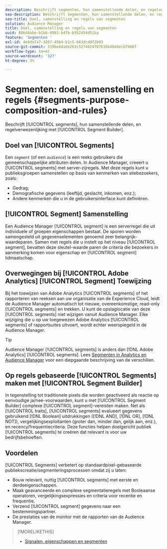 ```yaml
---
description: Beschrijft segmenten, hun samenstellende delen, en regelverwezenlijking met de Bouwer van het Segment.
seo-description: Beschrijft segmenten, hun samenstellende delen, en regelverwezenlijking met de Bouwer van het Segment.
seo-title: Doel, samenstelling en regels van segmenten
solution: Audience Manager
title: Doel, samenstelling en regels van segmenten
uuid: 886d4abe-b1b6-4983-b4fb-b552d54d51ba
feature: 'Segmenten '
exl-id: 4e4da7a7-3267-4564-b1c5-663dcddf2b93
source-git-commit: 319be4dade263c5274624f07616b404decb7066f
workflow-type: tm+mt
source-wordcount: '327'
ht-degree: 3%

---
```


# Segmenten: doel, samenstelling en regels {#segments-purpose-composition-and-rules}

Beschrijft [!UICONTROL segments], hun samenstellende delen, en regelverwezenlijking met [!UICONTROL Segment Builder].

## Doel van [!UICONTROL Segments]

Een *`segment`* (of een *`audience`*) is een reeks gebruikers die gemeenschappelijke attributen delen. In Audience Manager, creeert u [!UICONTROL segments] met server-zijregels. Met deze regels kunt u publieksgroepen samenstellen op basis van kenmerken van sitebezoekers, zoals:

* Gedrag;
* Demografische gegevens (leeftijd, geslacht, inkomen, enz.);
* Andere kenmerken die u in de gebruikersinterface kunt definiëren.

## [!UICONTROL Segment] Samenstelling

Een Audience Manager [!UICONTROL segment] is een serverregel die uit individuele of groepen eigenschappen bestaat. De sporen worden samengesteld uit gegevenselementen genoemd zeer belangrijk-waardeparen. Samen met regels die u instelt op het niveau [!UICONTROL segment], bevatten deze sleutel-waarde paren de criteria die bezoekers in aanmerking komen voor eigenschap en [!UICONTROL segment] lidmaatschap.

## Overwegingen bij [!UICONTROL Adobe Analytics] [!UICONTROL Segment] Toewijzing

Bij het toewijzen van Adobe Analytics [!UICONTROL segments] of het rapporteren van reeksen aan uw organisatie van de Experience Cloud, leidt de Audience Manager automatisch tot nieuwe, overeenkomstige, read-only [!UICONTROL segments] en trekken. U kunt de opslaglocatie van deze [!UICONTROL segments] niet wijzigen vanuit Audience Manager. Elke wijziging die u op uw toegewezen Adobe Analytics [!UICONTROL segments] of rapportsuites uitvoert, wordt echter weerspiegeld in de Audience Manager.

>[!TIP]
>
>Audience Manager [!UICONTROL segments] is anders dan [!DNL Adobe Analytics] [!UICONTROL segments]. Lees [Segmenten in Analytics en Audience Manager](https://experienceleague.adobe.com/docs/analytics/integration/audience-analytics/audience-analytics-workflow/aam-analytics-segments.html) voor een diepgaande beschrijving van de verschillen.

## Op regels gebaseerde [!UICONTROL Segments] maken met [!UICONTROL Segment Builder]

In tegenstelling tot traditionele pixels die worden geactiveerd als reactie op eenvoudige ja/nee-voorwaarden, kunt u met [!UICONTROL Segment Builder] complexe [!UICONTROL segment]-vereisten maken. Net als [!UICONTROL traits], [!UICONTROL segments] evalueert gegevens gebruikend [!DNL Boolean] uitdrukkingen ([!DNL AND], [!DNL OR], [!DNL NOT]), vergelijkingsexploitanten (groter dan, minder dan, gelijk aan, enz.), en recency/frequentiecriteria. Deze functies helpen doelgericht publiek [!UICONTROL segments] te creëren dat relevant is voor uw bedrijfsbehoeften.

## Voordelen

[!UICONTROL Segments] verbetert op standaardpixel-gebaseerde publiekscreatie/segmenteringsprocessen omdat zij u laten:

* Bouw relevant, nuttig [!UICONTROL segments] met eerste en derdeeigenschappen.
* Maak geavanceerde en complexe segmentatieregels met Booleaanse operatoren, vergelijkingsexpressies en criteria voor recentie en frequentie.
* Verzend [!UICONTROL segment] gegevens naar een bestemmingspartner.
* De prestaties van de monitor met de rapporten van de Audience Manager.

>[!MORELIKETHIS]
>
>* [Signalen, eigenschappen en segmenten](../../reference/signal-trait-segment.md)

